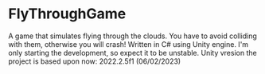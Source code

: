 # FlyThroughGame
A game that simulates flying through the clouds. You have to avoid colliding with them, otherwise you will crash! Written in C# using Unity engine. I'm only starting the development, so expect it to be unstable. 
Unity vresion the project is based upon now: 2022.2.5f1 (06/02/2023)
